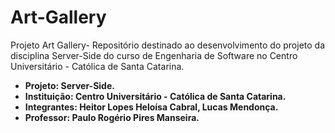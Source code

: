 # Art-Gallery
Projeto Art Gallery- Repositório destinado ao desenvolvimento do projeto da disciplina Server-Side do curso de Engenharia de Software no Centro Universitário - Católica de Santa Catarina.

<ul>
  <li><b>Projeto: Server-Side. </b> </li>
 <li><b>Instituição: Centro Universitário - Católica de Santa Catarina. </b></li>
 <li><b>Integrantes: Heitor Lopes Heloísa Cabral, Lucas Mendonça.</b></li>
 <li><b>Professor: Paulo Rogério Pires Manseira.</b></li>
 </ul>
 
